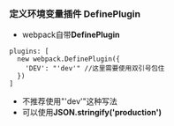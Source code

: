 ### 定义环境变量插件 DefinePlugin
- webpack自带**DefinePlugin**
```
plugins: [
  new webpack.DefinePlugin({
    'DEV': "'dev'" //这里需要使用双引号包住
  })
]
```
- 不推荐使用"'dev'"这种写法
- 可以使用**JSON.stringify('production')**